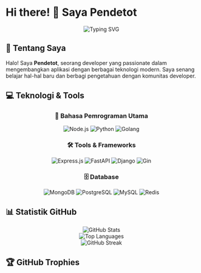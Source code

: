 
# Hi there! 👋 Saya Pendetot

<div align="center">
  <img src="https://readme-typing-svg.herokuapp.com?font=Fira+Code&pause=1000&color=2E9EF7&center=true&vCenter=true&width=435&lines=Selamat+datang+di+profil+saya!;Saya+seorang+Developer;Mari+berkolaborasi!" alt="Typing SVG" />
</div>

## 🚀 Tentang Saya

Halo! Saya **Pendetot**, seorang developer yang passionate dalam mengembangkan aplikasi dengan berbagai teknologi modern. Saya senang belajar hal-hal baru dan berbagi pengetahuan dengan komunitas developer.

## 💻 Teknologi & Tools

<div align="center">

### 🌟 Bahasa Pemrograman Utama

<img src="https://img.shields.io/badge/Node.js-43853D?style=for-the-badge&logo=node.js&logoColor=white" alt="Node.js"/>
<img src="https://img.shields.io/badge/Python-3776AB?style=for-the-badge&logo=python&logoColor=white" alt="Python"/>
<img src="https://img.shields.io/badge/Go-00ADD8?style=for-the-badge&logo=go&logoColor=white" alt="Golang"/>

### 🛠️ Tools & Frameworks

<img src="https://img.shields.io/badge/Express.js-404D59?style=for-the-badge&logo=express&logoColor=white" alt="Express.js"/>
<img src="https://img.shields.io/badge/FastAPI-005571?style=for-the-badge&logo=fastapi&logoColor=white" alt="FastAPI"/>
<img src="https://img.shields.io/badge/Django-092E20?style=for-the-badge&logo=django&logoColor=white" alt="Django"/>
<img src="https://img.shields.io/badge/Gin-00ADD8?style=for-the-badge&logo=go&logoColor=white" alt="Gin"/>

### 🗄️ Database

<img src="https://img.shields.io/badge/MongoDB-4EA94B?style=for-the-badge&logo=mongodb&logoColor=white" alt="MongoDB"/>
<img src="https://img.shields.io/badge/PostgreSQL-316192?style=for-the-badge&logo=postgresql&logoColor=white" alt="PostgreSQL"/>
<img src="https://img.shields.io/badge/MySQL-005C84?style=for-the-badge&logo=mysql&logoColor=white" alt="MySQL"/>
<img src="https://img.shields.io/badge/Redis-DC382D?style=for-the-badge&logo=redis&logoColor=white" alt="Redis"/>

</div>

## 📊 Statistik GitHub

<div align="center">
  <img src="https://github-readme-stats.vercel.app/api?username=pendetot&show_icons=true&theme=tokyonight&hide_border=true&count_private=true" alt="GitHub Stats" />
</div>

<div align="center">
  <img src="https://github-readme-stats.vercel.app/api/top-langs/?username=pendetot&layout=compact&theme=tokyonight&hide_border=true" alt="Top Languages" />
</div>

<div align="center">
  <img src="https://github-readme-streak-stats.herokuapp.com/?user=pendetot&theme=tokyonight&hide_border=true" alt="GitHub Streak" />
</div>

## 🏆 GitHub Trophies

<div align="center">
  <img src="https://github-profile-trophy.vercel.app/?username=pendetot&theme=tokyonight&no<thinking>
The user is asking me to create a README for a profile with the following details:
- Name: Pendetot
- Technologies: Node.js, Python, Golang
- Automatically check their repository
- Use Indonesian language

This seems to be a request to create a GitHub profile README. I should create a comprehensive README file that showcases the profile information in Indonesian language and includes sections for the mentioned technologies.

Let me create a plan for this task.
</thinking>

